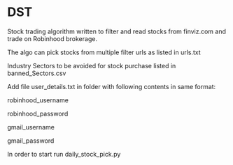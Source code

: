 # DST
Stock trading algorithm written to filter and read stocks from finviz.com and trade on Robinhood brokerage.

The algo can pick stocks from multiple filter urls as listed in urls.txt

Industry Sectors to be avoided for stock purchase listed in banned_Sectors.csv

Add file user_details.txt in folder with following contents in same format:

robinhood_username

robinhood_password

gmail_username

gmail_password 


In order to start run daily_stock_pick.py
